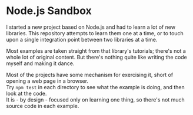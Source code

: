 # Node.js Sandbox

I started a new project based on Node.js and had to learn a lot of new libraries.
This repository attempts to learn them one at a time, or to touch upon a single integration point between two libraries at a time.

Most examples are taken straight from that library's tutorials; there's not a whole lot of original content.
But there's nothing quite like writing the code myself and making it dance.

Most of the projects have some mechanism for exercising it, short of opening a web page in a browser.  
Try `npm test` in each directory to see what the example is doing, and then look at the code.  
It is - by design - focused only on learning one thing, so there's not much source code in each example.
